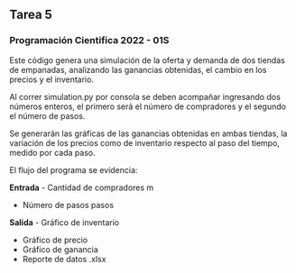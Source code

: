 ## Tarea 5
### Programación Cientifica 2022 - 01S

Este código genera una simulación de la oferta y demanda de dos tiendas de empanadas, analizando las ganancias obtenidas, el cambio en los precios y el inventario.

Al correr simulation.py por consola se deben acompañar ingresando dos números enteros, el primero será el número de compradores y el segundo el número de pasos.

Se generarán las gráficas de las ganancias obtenidas en ambas tiendas, la variación de los precios como de inventario respecto al paso del tiempo, medido por cada paso. 

El flujo del programa se evidencia:

**Entrada** - Cantidad de compradores m
 - Número de pasos pasos

**Salida**  - Gráfico de inventario
- Gráfico de precio
- Gráfico de ganancia
- Reporte de datos .xlsx
